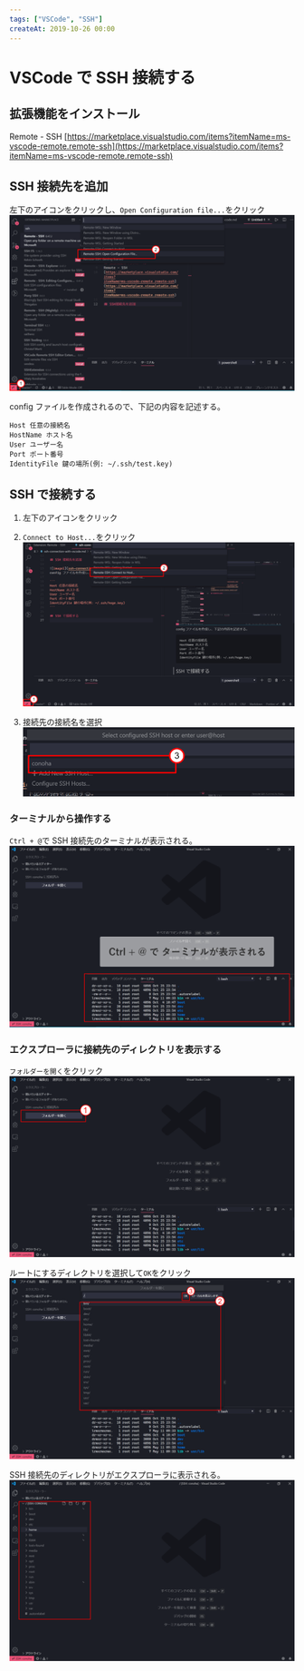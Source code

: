 ```yaml
---
tags: ["VSCode", "SSH"]
createAt: 2019-10-26 00:00
---
```


# VSCode で SSH 接続する

## 拡張機能をインストール

Remote - SSH
[https://marketplace.visualstudio.com/items?itemName=ms-vscode-remote.remote-ssh](https://marketplace.visualstudio.com/items?itemName=ms-vscode-remote.remote-ssh)

## SSH 接続先を追加

左下のアイコンをクリックし、`Open Configuration file...`をクリック
![image1](./ssh-connection-with-vscode-1.png)

config ファイルを作成されるので、下記の内容を記述する。

```
Host 任意の接続名
HostName ホスト名
User ユーザー名
Port ポート番号
IdentityFile 鍵の場所(例: ~/.ssh/test.key)
```

## SSH で接続する

1. 左下のアイコンをクリック
2. `Connect to Host...`をクリック
   ![image2](./ssh-connection-with-vscode-2.png)

3. 接続先の接続名を選択
   ![image3](./ssh-connection-with-vscode-3.png)

### ターミナルから操作する

`Ctrl + @`で SSH 接続先のターミナルが表示される。
![image4](./ssh-connection-with-vscode-4.png)

### エクスプローラに接続先のディレクトリを表示する

`フォルダーを開く`をクリック
![image5](./ssh-connection-with-vscode-5.png)

ルートにするディレクトリを選択して`OK`をクリック
![image6](./ssh-connection-with-vscode-6.png)

SSH 接続先のディレクトリがエクスプローラに表示される。
![image7](./ssh-connection-with-vscode-7.png)
